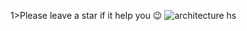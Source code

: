 1>Please leave a star if it help you 😉</h1>
![architecture hs](https://github.com/user-attachments/assets/4ba32879-0e21-4b46-9076-2cde4ba4457f)
